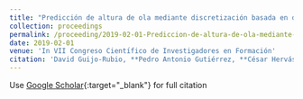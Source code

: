 ```yaml
---
title: "Predicción de altura de ola mediante discretización basada en distribuciones utilizando clasificación ordinal"
collection: proceedings
permalink: /proceeding/2019-02-01-Prediccion-de-altura-de-ola-mediante-discretizacion-basada-en-distribuciones-utilizando-clasificacion-ordinal
date: 2019-02-01
venue: 'In VII Congreso Cientı́fico de Investigadores en Formación'
citation: 'David Guijo-Rubio, **Pedro Antonio Gutiérrez, **César Hervás-Martínez, &quot;Predicción de altura de ola mediante discretización basada en distribuciones utilizando clasificación ordinal.&quot; In VII Congreso Cientı́fico de Investigadores en Formación, Creando Redes Doctorales Vol. VII: Investiga y Comunica, Vol. III, 2019, Córdoba, Spain, pp.641--644.'
---
```

Use [Google Scholar](https://scholar.google.com/scholar?q=Prediccion+de+altura+de+ola+mediante+discretizacion+basada+en+distribuciones+utilizando+clasificacion+ordinal){:target="_blank"} for full citation